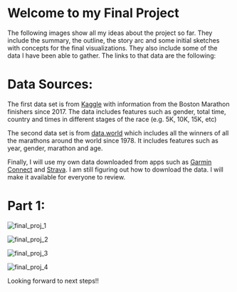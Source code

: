 # Welcome to my Final Project 

The following images show all my ideas about the project so far. They include the summary, the outline, the story arc and some initial sketches with concepts for the final visualizations. They also include some of the data I have been able to gather. The links to that data are the following: 

# Data Sources:

The first data set is from [Kaggle](https://www.kaggle.com/rojour/boston-results) with information from the Boston Marathon finishers since 2017. The data includes features such as gender, total time, country and times in different stages of the race (e.g. 5K, 10K, 15K, etc)

The second data set is from [data.world](https://data.world/scardona/datarunning/workspace/data-dictionary) which includes all the winners of all the marathons around the world since 1978. It includes features such as year, gender, marathon and age.

Finally, I will use my own data downloaded from apps such as [Garmin Connect](https://connect.garmin.com) and [Strava](https://www.strava.com). I am still figuring out how to download the data. I will make it available for everyone to review. 

# Part 1: 

![final_proj_1](https://user-images.githubusercontent.com/60082968/74132952-8a51c580-4bb5-11ea-9be3-7455a88a9b7f.jpg)

![final_proj_2](https://user-images.githubusercontent.com/60082968/74132959-8d4cb600-4bb5-11ea-93f9-8adac7003f57.jpg)

![final_proj_3](https://user-images.githubusercontent.com/60082968/74132973-9178d380-4bb5-11ea-8456-97861d5b5a0c.jpg)

![final_proj_4](https://user-images.githubusercontent.com/60082968/74132980-9473c400-4bb5-11ea-84eb-3cd8ef994387.jpg)

Looking forward to next steps!!


